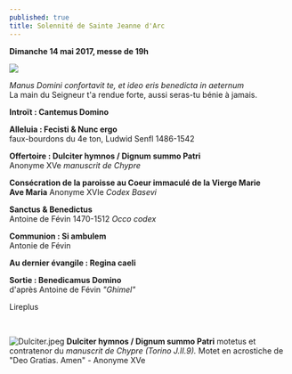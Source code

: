```yaml
---
published: true
title: Solennité de Sainte Jeanne d'Arc
---
```

**Dimanche 14 mai 2017, messe de 19h**  

![]({{site.baseurl}}/images/Jeanne%20ND%20Bermont.jpg)

*Manus Domini confortavit te, et ideo eris benedicta in aeternum*  
La main du Seigneur t'a rendue forte, aussi seras-tu bénie à jamais.

**Introït : Cantemus Domino**  

**Alleluia : Fecisti & Nunc ergo**  
faux-bourdons du 4e ton, Ludwid Senfl 1486-1542

**Offertoire : Dulciter hymnos / Dignum summo Patri**  
Anonyme XVe *manuscrit de Chypre*

**Consécration de la paroisse au Coeur immaculé de la Vierge Marie**  
**Ave Maria**  Anonyme XVIe *Codex Basevi*

**Sanctus & Benedictus**  
Antoine de Févin 1470-1512 *Occo codex*

**Communion : Si ambulem**  
Antonie de Févin

**Au dernier évangile : Regina caeli**

**Sortie : Benedicamus Domino**  
d'après Antoine de Févin *"Ghimel"*

Lireplus

&nbsp;

![Dulciter.jpeg]({{site.baseurl}}/images/Dulciter.jpeg)
**Dulciter hymnos / Dignum summo Patri** motetus et contratenor du *manuscrit de Chypre (Torino J.II.9).* Motet en acrostiche de "Deo Gratias. Amen" - Anonyme XVe

